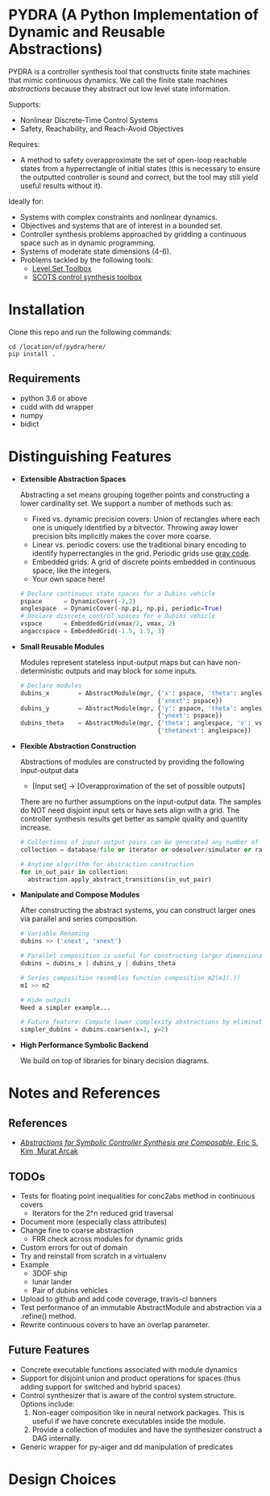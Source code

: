 
PYDRA (A Python Implementation of Dynamic and Reusable Abstractions)
=====

PYDRA is a controller synthesis tool that constructs finite state machines that mimic continuous dynamics. We call the finite state machines *abstractions* because they abstract out low level state information.

Supports:

- Nonlinear Discrete-Time Control Systems
- Safety, Reachability, and Reach-Avoid Objectives

Requires:

- A method to safety overapproximate the set of open-loop reachable states from a hyperrectangle of initial states (this is necessary to ensure the outputted controller is sound and correct, but the tool may still yield useful results without it).

Ideally for:

- Systems with complex constraints and nonlinear dynamics.
- Objectives and systems that are of interest in a bounded set.
- Controller synthesis problems approached by gridding a continuous space such as in dynamic programming.
- Systems of moderate state dimensions (4-6).
- Problems tackled by the following tools:
  - [Level Set Toolbox](https://www.cs.ubc.ca/~mitchell/ToolboxLS/)
  - [SCOTS control synthesis toolbox](https://gitlab.lrz.de/hcs/scots)

Installation
======

Clone this repo and run the following commands:

```shellscript
cd /location/of/pydra/here/
pip install .
```

Requirements
------

- python 3.6 or above
- cudd with dd wrapper
- numpy
- bidict

Distinguishing Features
=======

- **Extensible Abstraction Spaces**

  Abstracting a set means grouping together points and constructing a lower cardinality set. We support a number of methods such as:

  - Fixed vs. dynamic precision covers: Union of rectangles where each one is uniquely identified by a bitvector. Throwing away lower precision bits implicitly makes the cover more coarse.
  - Linear vs. periodic covers: use the traditional binary encoding to identify hyperrectangles in the grid. Periodic grids use [gray code](https://en.wikipedia.org/wiki/Gray_code).
  - Embedded grids: A grid of discrete points embedded in continuous space, like the integers.
  - Your own space here!

  ```python
  # Declare continuous state spaces for a Dubins vehicle
  pspace      = DynamicCover(-2,2)
  anglespace  = DynamicCover(-np.pi, np.pi, periodic=True)
  # Declare discrete control spaces for a Dubins vehicle
  vspace      = EmbeddedGrid(vmax/2, vmax, 2)
  angaccspace = EmbeddedGrid(-1.5, 1.5, 3)
  ```

- **Small Reusable Modules**

  Modules represent stateless input-output maps but can have non-deterministic outputs and may block for some inputs.

  ```python
  # Declare modules
  dubins_x        = AbstractModule(mgr, {'x': pspace, 'theta': anglespace, 'v': vspace},
                                        {'xnext': pspace})
  dubins_y        = AbstractModule(mgr, {'y': pspace, 'theta': anglespace, 'v': vspace},
                                        {'ynext': pspace})
  dubins_theta    = AbstractModule(mgr, {'theta': anglespace, 'v': vspace, 'omega': angaccspace},
                                        {'thetanext': anglespace})
  ```

- **Flexible Abstraction Construction**

  Abstractions of modules are constructed by providing the following input-output data

  - [Input set] -> [Overapproximation of the set of possible outputs]

  There are no further assumptions on the input-output data. The samples do NOT need disjoint input sets or have sets align with a grid. The controller synthesis results get better as sample quality and quantity increase.

  ```python
  # Collections of input-output pairs can be generated any number of ways!
  collection = database/file or iterator or odesolver/simulator or random input generator

  # Anytime algorithm for abstraction construction
  for in_out_pair in collection:
    abstraction.apply_abstract_transitions(in_out_pair)
  ```

- **Manipulate and Compose Modules**

  After constructing the abstract systems, you can construct larger ones via parallel and series composition.

  ```python
  # Variable Renaming
  dubins >> ('xnext', 'xnext')

  # Parallel composition is useful for constructing larger dimensional systems
  dubins = dubins_x | dubins_y | dubins_theta

  # Series composition resembles function composition m2(m1(.))
  m1 >> m2

  # Hide outputs
  Need a simpler example... 

  # Future feature: Compute lower complexity abstractions by eliminating least significant bits
  simpler_dubins = dubins.coarsen(x=1, y=2)
  ```

- **High Performance Symbolic Backend**

  We build on top of libraries for binary decision diagrams.

Notes and References
======

References
-------

- [*Abstractions for Symbolic Controller Synthesis are Composable*, Eric S. Kim, Murat Arcak](https://arxiv.org/abs/1807.09973)

TODOs
------

- Tests for floating point inequalities for conc2abs method in continuous covers
  - Iterators for the 2^n reduced grid traversal
- Document more (especially class attributes)
- Change fine to coarse abstraction
  - FRR check across modules for dynamic grids
- Custom errors for out of domain
- Try and reinstall from scratch in a virtualenv
- Example
  - 3DOF ship
  - lunar lander
  - Pair of dubins vehicles
- Upload to github and add code coverage, travis-cl banners
- Test performance of an immutable AbstractModule and abstraction via a .refine() method.
- Rewrite continuous covers to have an overlap parameter.


Future Features
------

- Concrete executable functions associated with module dynamics
- Support for disjoint union and product operations for spaces (thus adding support for switched and hybrid spaces)
- Control synthesizer that is aware of the control system structure. Options include:
  1. Non-eager composition like in neural network packages. This is useful if we have concrete executables inside the module.
  2. Provide a collection of modules and have the synthesizer construct a DAG internally.
- Generic wrapper for py-aiger and dd manipulation of predicates

Design Choices
========